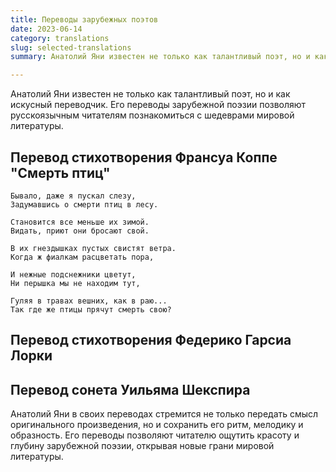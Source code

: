 ```yaml
---
title: Переводы зарубежных поэтов
date: 2023-06-14
category: translations
slug: selected-translations
summary: Анатолий Яни известен не только как талантливый поэт, но и как искусный переводчик. Его переводы зарубежной поэзии позволяют русскоязычным читателям познакомиться с шедеврами мировой литературы.

---
```


Анатолий Яни известен не только как талантливый поэт, но и как искусный переводчик. Его переводы зарубежной поэзии позволяют русскоязычным читателям познакомиться с шедеврами мировой литературы.

## Перевод стихотворения Франсуа Коппе "Смерть птиц"

```poem Смерть птиц
Бывало, даже я пускал слезу,
Задумавшись о смерти птиц в лесу.

Становится все меньше их зимой.
Видать, приют они бросают свой.

В их гнездышках пустых свистят ветра.
Когда ж фиалкам расцветать пора,

И нежные подснежники цветут,
Ни перышка мы не находим тут,

Гуляя в травах вешних, как в раю...
Так где же птицы прячут смерть свою?
```

## Перевод стихотворения Федерико Гарсиа Лорки


## Перевод сонета Уильяма Шекспира


Анатолий Яни в своих переводах стремится не только передать смысл оригинального произведения, но и сохранить его ритм, мелодику и образность. Его переводы позволяют читателю ощутить красоту и глубину зарубежной поэзии, открывая новые грани мировой литературы.
